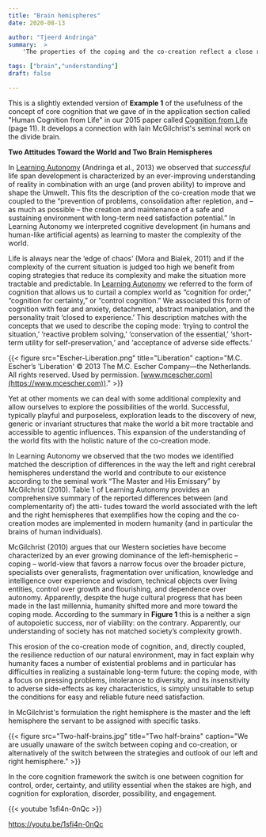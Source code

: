 ```yaml
---
title: "Brain hemispheres"
date: 2020-08-13

author: "Tjeerd Andringa"
summary:  >
    'The properties of the coping and the co-creation reflect a close relationship to the properties of the left and the right brain hemispheres as described by McGilchrist in his book "The Master and his Emissary". Here we derive those properties from the "edge of chaos". Coping promotes structure, co-creation promotes opportunity.'

tags: ["brain","understanding"]
draft: false

---
```




This is a slightly extended version of **Example 1** of the usefulness of the concept of core cognition that we gave of in the application section called "Human Cognition from Life" in our 2015 paper called [Cognition from Life](/pdf/Cognition-from-life-Andringa_2015.pdf) (page 11). It develops a connection with Iain McGilchrist's seminal work on the divide brain.  

**Two Attitudes Toward the World and Two Brain Hemispheres**

In [Learning Autonomy](/pdf/Learning-Autonomy-Andringa_2013.pdf) (Andringa et al., 2013) we observed that *successful* life span development is characterized by an ever-improving understanding of reality in combination with an urge (and proven ability) to improve and shape the Umwelt. This fits the description of the co-creation mode that we coupled to the “prevention of problems, consolidation after repletion, and – as much as possible – the creation and maintenance of a safe and sustaining environment with long-term need satisfaction potential.” In Learning Autonomy we interpreted cognitive development (in humans and human-like artificial agents) as learning to master the complexity of the world.

Life is always near the ‘edge of chaos’ (Mora and Bialek, 2011) and if the complexity of the current situation is judged too high we benefit from coping strategies that reduce its complexity and make the situation more tractable and predictable. In [Learning Autonomy](/pdf/Learning-Autonomy-Andringa_2013.pdf) we referred to the form of cognition that allows us to curtail a complex world as “cognition for order,” “cognition for certainty,” or “control cognition.” We associated this form of cognition with fear and anxiety, detachment, abstract manipulation, and the personality trait ‘closed to experience.’ This description matches with the concepts that we used to describe the coping mode: ‘trying to control the situation,’ ‘reactive problem solving,’ ‘conservation of the essential,’ ‘short-term utility for self-preservation,’ and ‘acceptance of adverse side effects.’

{{< figure src="Escher-Liberation.png" title="Liberation" caption="M.C. Escher’s 'Liberation' © 2013 The M.C. Escher Company—the Netherlands. All rights reserved. Used by permission. [www.mcescher.com](https://www.mcescher.com))." >}}


Yet at other moments we can deal with some additional complexity and allow ourselves to explore the possibilities of the world. Successful, typically playful and purposeless, exploration leads to the discovery of new, generic or invariant structures that make the world a bit more tractable and accessible to agentic influences. This expansion of the understanding of the world fits with the holistic nature of the co-creation mode.

In Learning Autonomy we observed that the two modes we identified matched the description of differences in the way the left and right cerebral hemispheres understand the world and contribute to our existence according to the seminal work “The Master and His Emissary” by McGilchrist (2010). Table 1 of Learning Autonomy provides an comprehensive summary of the reported differences between (and complementarity of) the atti- tudes toward the world associated with the left and the right hemispheres that exemplifies how the coping and the co-creation modes are implemented in modern humanity (and in particular the brains of human individuals).

McGilchrist (2010) argues that our Western societies have become characterized by an ever growing dominance of the left-hemispheric – coping – world-view that favors a narrow focus over the broader picture, specialists over generalists, fragmentation over unification, knowledge and intelligence over experience and wisdom, technical objects over living entities, control over growth and flourishing, and dependence over autonomy. Apparently, despite the huge cultural progress that has been made in the last millennia, humanity shifted more and more toward the coping mode. According to the summary in **Figure 1** this is a neither a sign of autopoietic success, nor of viability: on the contrary. Apparently, our understanding of society has not matched society’s complexity growth.

This erosion of the co-creation mode of cognition, and, directly coupled, the resilience reduction of our natural environment, may in fact explain why humanity faces a number of existential problems and in particular has difficulties in realizing a sustainable long-term future: the coping mode, with a focus on pressing problems, intolerance to diversity, and its insensitivity to adverse side-effects as key characteristics, is simply unsuitable to setup the conditions for easy and reliable future need satisfaction.

In McGilchrist's formulation the right hemisphere is the master and the left hemisphere the servant to be assigned with specific tasks.

{{< figure src="Two-half-brains.jpg" title="Two half-brains" caption="We are usually unaware of the switch between coping and co-creation, or alternatively of the switch between the strategies and outlook of our left and right hemisphere." >}}

In the core cognition framework the switch is one between cognition for control, order, certainty, and utility essential when the stakes are high, and cognition for exploration, disorder, possibility, and engagement.


{{< youtube 1sfi4n-0nQc >}}

https://youtu.be/1sfi4n-0nQc
